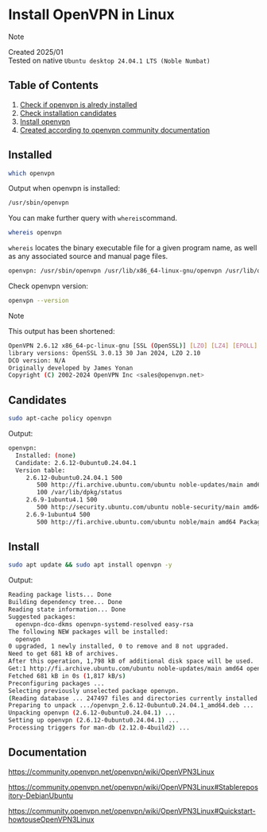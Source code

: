 # Install OpenVPN in Linux

> [!NOTE]
> Created 2025/01   
Tested on native `Ubuntu desktop 24.04.1 LTS (Noble Numbat)`

## Table of Contents

1. [Check if openvpn is alredy installed](#Installed)
2. [Check installation candidates](#Candidates)
3. [Install openvpn](#Install)
4. [Created according to openvpn community documentation](#Documentation)


## Installed

```bash
which openvpn
```
Output when openvpn is installed: 
```bash
/usr/sbin/openvpn
```
You can make further query with `whereis`command.
```bash
whereis openvpn
```
`whereis` locates the binary executable file for a given program name, as well as any associated source and manual page files.
```bash
openvpn: /usr/sbin/openvpn /usr/lib/x86_64-linux-gnu/openvpn /usr/lib/openvpn /etc/openvpn /usr/include/openvpn /usr/share/openvpn /usr/share/man/man8/openvpn.8.gz
```
Check openvpn version:
```bash
openvpn --version
```
> [!NOTE]  
> This output has been shortened:
```bash
OpenVPN 2.6.12 x86_64-pc-linux-gnu [SSL (OpenSSL)] [LZO] [LZ4] [EPOLL] [PKCS11] [MH/PKTINFO] [AEAD] [DCO]
library versions: OpenSSL 3.0.13 30 Jan 2024, LZO 2.10
DCO version: N/A
Originally developed by James Yonan
Copyright (C) 2002-2024 OpenVPN Inc <sales@openvpn.net>
```
## Candidates
```bash
sudo apt-cache policy openvpn
```
Output:
```bash
openvpn:
  Installed: (none)
  Candidate: 2.6.12-0ubuntu0.24.04.1
  Version table:
     2.6.12-0ubuntu0.24.04.1 500
        500 http://fi.archive.ubuntu.com/ubuntu noble-updates/main amd64 Packages
        100 /var/lib/dpkg/status
     2.6.9-1ubuntu4.1 500
        500 http://security.ubuntu.com/ubuntu noble-security/main amd64 Packages
     2.6.9-1ubuntu4 500
        500 http://fi.archive.ubuntu.com/ubuntu noble/main amd64 Packages
```
## Install

```bash
sudo apt update && sudo apt install openvpn -y
```
Output:
```bash
Reading package lists... Done
Building dependency tree... Done
Reading state information... Done
Suggested packages:
  openvpn-dco-dkms openvpn-systemd-resolved easy-rsa
The following NEW packages will be installed:
  openvpn
0 upgraded, 1 newly installed, 0 to remove and 8 not upgraded.
Need to get 681 kB of archives.
After this operation, 1,798 kB of additional disk space will be used.
Get:1 http://fi.archive.ubuntu.com/ubuntu noble-updates/main amd64 openvpn amd64 2.6.12-0ubuntu0.24.04.1 [681 kB]
Fetched 681 kB in 0s (1,817 kB/s)
Preconfiguring packages ...
Selecting previously unselected package openvpn.
(Reading database ... 247497 files and directories currently installed.)
Preparing to unpack .../openvpn_2.6.12-0ubuntu0.24.04.1_amd64.deb ...
Unpacking openvpn (2.6.12-0ubuntu0.24.04.1) ...
Setting up openvpn (2.6.12-0ubuntu0.24.04.1) ...
Processing triggers for man-db (2.12.0-4build2) ...
```
## Documentation  
https://community.openvpn.net/openvpn/wiki/OpenVPN3Linux

https://community.openvpn.net/openvpn/wiki/OpenVPN3Linux#Stablerepository-DebianUbuntu

https://community.openvpn.net/openvpn/wiki/OpenVPN3Linux#Quickstart-howtouseOpenVPN3Linux